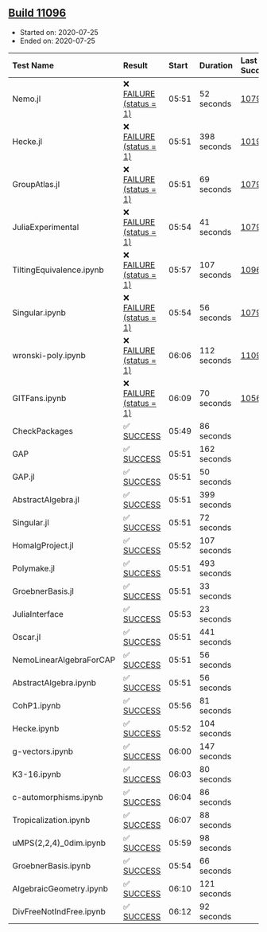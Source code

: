 ## [Build 11096](https://oscarci.mathematik.uni-kl.de/job/oscar/11096/)

* Started on: 2020-07-25
* Ended on: 2020-07-25

| Test Name    | Result | Start | Duration | Last Success | First Failure |
|:-------------|:-------|:------|:---------|:-------------|:--------------|
| Nemo.jl | ❌ [FAILURE (status = 1)](https://oscarci.mathematik.uni-kl.de/job/oscar/11096/artifact/logs/build-11096/Nemo.jl.log) | 05:51 | 52 seconds | [10790](https://oscarci.mathematik.uni-kl.de/job/oscar/10790/) | [10791](https://oscarci.mathematik.uni-kl.de/job/oscar/10791/) |
| Hecke.jl | ❌ [FAILURE (status = 1)](https://oscarci.mathematik.uni-kl.de/job/oscar/11096/artifact/logs/build-11096/Hecke.jl.log) | 05:51 | 398 seconds | [10197](https://oscarci.mathematik.uni-kl.de/job/oscar/10197/) | [10198](https://oscarci.mathematik.uni-kl.de/job/oscar/10198/) |
| GroupAtlas.jl | ❌ [FAILURE (status = 1)](https://oscarci.mathematik.uni-kl.de/job/oscar/11096/artifact/logs/build-11096/GroupAtlas.jl.log) | 05:51 | 69 seconds | [10790](https://oscarci.mathematik.uni-kl.de/job/oscar/10790/) | [10791](https://oscarci.mathematik.uni-kl.de/job/oscar/10791/) |
| JuliaExperimental | ❌ [FAILURE (status = 1)](https://oscarci.mathematik.uni-kl.de/job/oscar/11096/artifact/logs/build-11096/JuliaExperimental.log) | 05:54 | 41 seconds | [10790](https://oscarci.mathematik.uni-kl.de/job/oscar/10790/) | [10791](https://oscarci.mathematik.uni-kl.de/job/oscar/10791/) |
| TiltingEquivalence.ipynb | ❌ [FAILURE (status = 1)](https://oscarci.mathematik.uni-kl.de/job/oscar/11096/artifact/logs/build-11096/TiltingEquivalence.ipynb.log) | 05:57 | 107 seconds | [10962](https://oscarci.mathematik.uni-kl.de/job/oscar/10962/) | [10963](https://oscarci.mathematik.uni-kl.de/job/oscar/10963/) |
| Singular.ipynb | ❌ [FAILURE (status = 1)](https://oscarci.mathematik.uni-kl.de/job/oscar/11096/artifact/logs/build-11096/Singular.ipynb.log) | 05:54 | 56 seconds | [10790](https://oscarci.mathematik.uni-kl.de/job/oscar/10790/) | [10791](https://oscarci.mathematik.uni-kl.de/job/oscar/10791/) |
| wronski-poly.ipynb | ❌ [FAILURE (status = 1)](https://oscarci.mathematik.uni-kl.de/job/oscar/11096/artifact/logs/build-11096/wronski-poly.ipynb.log) | 06:06 | 112 seconds | [11095](https://oscarci.mathematik.uni-kl.de/job/oscar/11095/) | [11096](https://oscarci.mathematik.uni-kl.de/job/oscar/11096/) |
| GITFans.ipynb | ❌ [FAILURE (status = 1)](https://oscarci.mathematik.uni-kl.de/job/oscar/11096/artifact/logs/build-11096/GITFans.ipynb.log) | 06:09 | 70 seconds | [10566](https://oscarci.mathematik.uni-kl.de/job/oscar/10566/) | [10567](https://oscarci.mathematik.uni-kl.de/job/oscar/10567/) |
| CheckPackages | ✅ [SUCCESS](https://oscarci.mathematik.uni-kl.de/job/oscar/11096/artifact/logs/build-11096/CheckPackages.log) | 05:49 | 86 seconds |  |  |
| GAP | ✅ [SUCCESS](https://oscarci.mathematik.uni-kl.de/job/oscar/11096/artifact/logs/build-11096/GAP.log) | 05:51 | 162 seconds |  |  |
| GAP.jl | ✅ [SUCCESS](https://oscarci.mathematik.uni-kl.de/job/oscar/11096/artifact/logs/build-11096/GAP.jl.log) | 05:51 | 50 seconds |  |  |
| AbstractAlgebra.jl | ✅ [SUCCESS](https://oscarci.mathematik.uni-kl.de/job/oscar/11096/artifact/logs/build-11096/AbstractAlgebra.jl.log) | 05:51 | 399 seconds |  |  |
| Singular.jl | ✅ [SUCCESS](https://oscarci.mathematik.uni-kl.de/job/oscar/11096/artifact/logs/build-11096/Singular.jl.log) | 05:51 | 72 seconds |  |  |
| HomalgProject.jl | ✅ [SUCCESS](https://oscarci.mathematik.uni-kl.de/job/oscar/11096/artifact/logs/build-11096/HomalgProject.jl.log) | 05:52 | 107 seconds |  |  |
| Polymake.jl | ✅ [SUCCESS](https://oscarci.mathematik.uni-kl.de/job/oscar/11096/artifact/logs/build-11096/Polymake.jl.log) | 05:51 | 493 seconds |  |  |
| GroebnerBasis.jl | ✅ [SUCCESS](https://oscarci.mathematik.uni-kl.de/job/oscar/11096/artifact/logs/build-11096/GroebnerBasis.jl.log) | 05:51 | 33 seconds |  |  |
| JuliaInterface | ✅ [SUCCESS](https://oscarci.mathematik.uni-kl.de/job/oscar/11096/artifact/logs/build-11096/JuliaInterface.log) | 05:53 | 23 seconds |  |  |
| Oscar.jl | ✅ [SUCCESS](https://oscarci.mathematik.uni-kl.de/job/oscar/11096/artifact/logs/build-11096/Oscar.jl.log) | 05:51 | 441 seconds |  |  |
| NemoLinearAlgebraForCAP | ✅ [SUCCESS](https://oscarci.mathematik.uni-kl.de/job/oscar/11096/artifact/logs/build-11096/NemoLinearAlgebraForCAP.log) | 05:51 | 56 seconds |  |  |
| AbstractAlgebra.ipynb | ✅ [SUCCESS](https://oscarci.mathematik.uni-kl.de/job/oscar/11096/artifact/logs/build-11096/AbstractAlgebra.ipynb.log) | 05:51 | 56 seconds |  |  |
| CohP1.ipynb | ✅ [SUCCESS](https://oscarci.mathematik.uni-kl.de/job/oscar/11096/artifact/logs/build-11096/CohP1.ipynb.log) | 05:56 | 81 seconds |  |  |
| Hecke.ipynb | ✅ [SUCCESS](https://oscarci.mathematik.uni-kl.de/job/oscar/11096/artifact/logs/build-11096/Hecke.ipynb.log) | 05:52 | 104 seconds |  |  |
| g-vectors.ipynb | ✅ [SUCCESS](https://oscarci.mathematik.uni-kl.de/job/oscar/11096/artifact/logs/build-11096/g-vectors.ipynb.log) | 06:00 | 147 seconds |  |  |
| K3-16.ipynb | ✅ [SUCCESS](https://oscarci.mathematik.uni-kl.de/job/oscar/11096/artifact/logs/build-11096/K3-16.ipynb.log) | 06:03 | 80 seconds |  |  |
| c-automorphisms.ipynb | ✅ [SUCCESS](https://oscarci.mathematik.uni-kl.de/job/oscar/11096/artifact/logs/build-11096/c-automorphisms.ipynb.log) | 06:04 | 86 seconds |  |  |
| Tropicalization.ipynb | ✅ [SUCCESS](https://oscarci.mathematik.uni-kl.de/job/oscar/11096/artifact/logs/build-11096/Tropicalization.ipynb.log) | 06:07 | 88 seconds |  |  |
| uMPS(2,2,4)_0dim.ipynb | ✅ [SUCCESS](https://oscarci.mathematik.uni-kl.de/job/oscar/11096/artifact/logs/build-11096/uMPS-2-2-4-_0dim.ipynb.log) | 05:59 | 98 seconds |  |  |
| GroebnerBasis.ipynb | ✅ [SUCCESS](https://oscarci.mathematik.uni-kl.de/job/oscar/11096/artifact/logs/build-11096/GroebnerBasis.ipynb.log) | 05:54 | 66 seconds |  |  |
| AlgebraicGeometry.ipynb | ✅ [SUCCESS](https://oscarci.mathematik.uni-kl.de/job/oscar/11096/artifact/logs/build-11096/AlgebraicGeometry.ipynb.log) | 06:10 | 121 seconds |  |  |
| DivFreeNotIndFree.ipynb | ✅ [SUCCESS](https://oscarci.mathematik.uni-kl.de/job/oscar/11096/artifact/logs/build-11096/DivFreeNotIndFree.ipynb.log) | 06:12 | 92 seconds |  |  |
